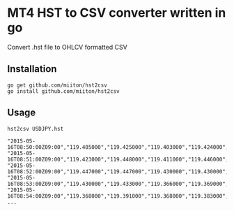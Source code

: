 # MT4 HST to CSV converter written in go

Convert .hst file to OHLCV formatted CSV

## Installation

```
go get github.com/miiton/hst2csv
go install github.com/miiton/hst2csv
```

## Usage

```
hst2csv USDJPY.hst
```

```
"2015-05-16T08:50:00Z09:00","119.405000","119.425000","119.403000","119.424000","37"
"2015-05-16T08:51:00Z09:00","119.423000","119.448000","119.411000","119.446000","36"
"2015-05-16T08:52:00Z09:00","119.447000","119.447000","119.430000","119.430000","14"
"2015-05-16T08:53:00Z09:00","119.430000","119.433000","119.366000","119.369000","40"
"2015-05-16T08:54:00Z09:00","119.368000","119.391000","119.368000","119.383000","42"
...
```
